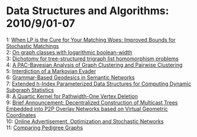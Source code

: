 # Data Structures and Algorithms: 2010/9/01-07  
1: [When LP is the Cure for Your Matching Woes: Improved Bounds for  Stochastic Matchings](https://doi.org/10.48550/arXiv.1008.5356)  
2: [On graph classes with logarithmic boolean-width](https://doi.org/10.48550/arXiv.1009.0216)  
3: [Dichotomy for tree-structured trigraph list homomorphism problems](https://doi.org/10.48550/arXiv.1009.0358)  
4: [A PAC-Bayesian Analysis of Graph Clustering and Pairwise Clustering](https://doi.org/10.48550/arXiv.1009.0499)  
5: [Interdiction of a Markovian Evader](https://doi.org/10.48550/arXiv.1009.0556)  
6: [Grammar-Based Geodesics in Semantic Networks](https://doi.org/10.48550/arXiv.1009.0670)  
7: [Extended h-Index Parameterized Data Structures for Computing Dynamic  Subgraph Statistics](https://doi.org/10.48550/arXiv.1009.0783)  
8: [A Quartic Kernel for Pathwidth-One Vertex Deletion](https://doi.org/10.48550/arXiv.1009.0806)  
9: [Brief Announcement: Decentralized Construction of Multicast Trees  Embedded into P2P Overlay Networks based on Virtual Geometric Coordinates](https://doi.org/10.48550/arXiv.1009.0862)  
10: [Online Advertisement, Optimization and Stochastic Networks](https://doi.org/10.48550/arXiv.1009.0870)  
11: [Comparing Pedigree Graphs](https://doi.org/10.48550/arXiv.1009.0909)  